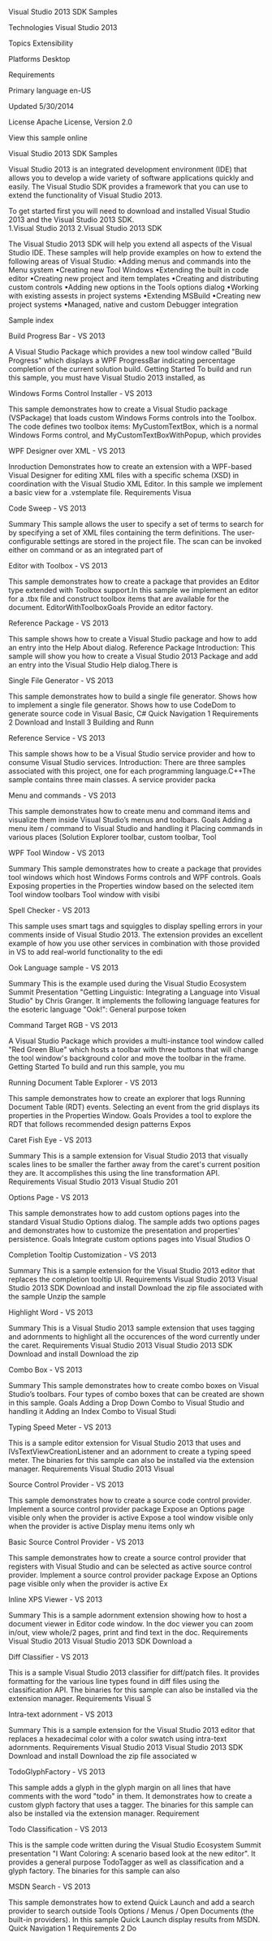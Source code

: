 
Visual Studio 2013 SDK Samples




Technologies 
Visual Studio 2013 

Topics 
Extensibility 

Platforms 
Desktop 

Requirements 


Primary language 
en-US

Updated 
5/30/2014

License 
Apache License, Version 2.0


View this sample online 
 

Visual Studio 2013 SDK Samples

Visual Studio 2013 is an integrated development environment (IDE) that allows you to develop a wide variety of software applications quickly and easily. The Visual Studio SDK provides a framework that you can use to extend the functionality of Visual Studio 2013.

To get started first you will need to download and installed Visual Studio 2013 and the Visual Studio 2013 SDK.  
1.Visual Studio 2013 
2.Visual Studio 2013 SDK 

 The Visual Studio 2013 SDK will help you extend all aspects of the Visual Studio IDE.  These samples will help provide examples on how to extend the following areas of Visual Studio:
•Adding menus and commands into the Menu system 
•Creating new Tool Windows 
•Extending the built in code editor 
•Creating new project and item templates 
•Creating and distributing custom controls 
•Adding new options in the Tools options dialog 
•Working with existing assests in project systems 
•Extending MSBuild 
•Creating new project systems 
•Managed, native and custom Debugger integration 



Sample index

 

Build Progress Bar - VS 2013

A Visual Studio Package which provides a new tool window called "Build Progress" which displays a WPF ProgressBar indicating percentage completion of the current solution build. Getting Started To build and run this sample, you must have Visual Studio 2013 installed, as 
  

Windows Forms Control Installer - VS 2013

This sample demonstrates how to create a Visual Studio package (VSPackage) that loads custom Windows Forms controls into the Toolbox. The code defines two toolbox items: MyCustomTextBox, which is a normal Windows Forms control, and MyCustomTextBoxWithPopup, which provides 
  

WPF Designer over XML - VS 2013

Inroduction Demonstrates how to create an extension with a WPF-based Visual Designer for editing XML files with a specific schema (XSD) in coordination with the Visual Studio XML Editor. In this sample we implement a basic view for a .vstemplate file. Requirements Visua
  

Code Sweep - VS 2013

Summary This sample allows the user to specify a set of terms to search for by specifying a set of XML files containing the term definitions. The user-configurable settings are stored in the project file. The scan can be invoked either on command or as an integrated part of 
  

Editor with Toolbox - VS 2013

This sample demonstrates how to create a package that provides an Editor type extended with Toolbox support.In this sample we implement an editor for a .tbx file and construct toolbox items that are available for the document. EditorWithToolboxGoals Provide an editor factory.
  

Reference Package - VS 2013

This sample shows how to create a Visual Studio package and how to add an entry into the Help About dialog. Reference Package   Introduction: This sample will show you how to create a Visual Studio 2013 Package and add an entry into the Visual Studio Help dialog.There is
  

Single File Generator - VS 2013

This sample demonstrates how to build a single file generator. Shows how to implement a single file generator. Shows how to use CodeDom to generate source code in Visual Basic, C#  Quick Navigation 1 Requirements 2 Download and Install 3 Building and Runn
  

Reference Service - VS 2013

This sample shows how to be a Visual Studio service provider and how to consume Visual Studio services. Introduction: There are three samples associated with this project, one for each programming language.C++The sample contains three main classes. A service provider packa
  

Menu and commands - VS 2013

This sample demonstrates how to create menu and command items and visualize them inside Visual Studio’s menus and toolbars. Goals Adding a menu item / command to Visual Studio and handling it Placing commands in various places (Solution Explorer toolbar, custom toolbar, Tool
  

WPF Tool Window - VS 2013

Summary This sample demonstrates how to create a package that provides tool windows which host Windows Forms controls and WPF controls.       Goals Exposing properties in the Properties window based on the selected item Tool window toolbars Tool window with visibi
  

Spell Checker - VS 2013

This sample uses smart tags and squiggles to display spelling errors in your comments inside of Visual Studio 2013. The extension provides an excellent example of how you use other services in combination with those provided in VS to add real-world functionality to the edi
  

Ook Language sample - VS 2013

Summary This is the example used during the Visual Studio Ecosystem Summit Presentation "Getting Linguistic: Integrating a Language into Visual Studio" by Chris Granger. It implements the following language features for the esoteric language "Ook!": General purpose token
  

Command Target RGB - VS 2013

A Visual Studio Package which provides a multi-instance tool window called "Red Green Blue" which hosts a toolbar with three buttons that will change the tool window's background color and move the toolbar in the frame. Getting Started To build and run this sample, you mu
  

Running Document Table Explorer - VS 2013

This sample demonstrates how to create an explorer that logs Running Document Table (RDT) events. Selecting an event from the grid displays its properties in the Properties Window. Goals Provides a tool to explore the RDT that follows recommended design patterns Expos
  

Caret Fish Eye - VS 2013

Summary This is a sample extension for Visual Studio 2013 that visually scales lines to be smaller the farther away from the caret's current position they are. It accomplishes this using the line transformation API. Requirements Visual Studio 2013 Visual Studio 201
  

Options Page - VS 2013

This sample demonstrates how to add custom options pages into the standard Visual Studio Options dialog. The sample adds two options pages and demonstrates how to customize the presentation and properties' persistence. Goals Integrate custom options pages into Visual Studios O
  

Completion Tooltip Customization - VS 2013

Summary This is a sample extension for the Visual Studio 2013 editor that replaces the completion tooltip UI. Requirements Visual Studio 2013   Visual Studio 2013 SDK     Download and install Download the zip file associated with the sample Unzip the sample 
  

Highlight Word - VS 2013

Summary This is a Visual Studio 2013 sample extension that uses tagging and adornments to highlight all the occurences of the word currently under the caret. Requirements Visual Studio 2013   Visual Studio 2013 SDK     Download and install Download the zip 
  

Combo Box - VS 2013

Summary This sample demonstrates how to create combo boxes on Visual Studio’s toolbars. Four types of combo boxes that can be created are shown in this sample.     Goals Adding a Drop Down Combo to Visual Studio and handling it Adding an Index Combo to Visual Studi
  

Typing Speed Meter - VS 2013

This is a sample editor extension for Visual Studio 2013 that uses and IVsTextViewCreationListener and an adornment to create a typing speed meter. The binaries for this sample can also be installed via the extension manager. Requirements Visual Studio 2013 Visual 
  

Source Control Provider - VS 2013

This sample demonstrates how to create a source code control provider. Implement a source control provider package Expose an Options page visible only when the provider is active Expose a tool window visible only when the provider is active Display menu items only wh
  

Basic Source Control Provider - VS 2013

This sample demonstrates how to create a source control provider that registers with Visual Studio and can be selected as active source control provider. Implement a source control provider package Expose an Options page visible only when the provider is active Ex
  

Inline XPS Viewer - VS 2013

Summary This is a sample adornment extension showing how to host a document viewer in Editor code window. In the doc viewer you can zoom in/out, view whole/2 pages, print and find text in the doc. Requirements Visual Studio 2013 Visual Studio 2013 SDK Download a
  

Diff Classifier - VS 2013

This is a sample Visual Studio 2013 classifier for diff/patch files. It provides formatting for the various line types found in diff files using the classification API. The binaries for this sample can also be installed via the extension manager. Requirements Visual S
  

Intra-text adornment - VS 2013

Summary This is a sample extension for the Visual Studio 2013 editor that replaces a hexadecimal color with a color swatch using intra-text adornments. Requirements Visual Studio 2013 Visual Studio 2013 SDK Download and install Download the zip file associated w
  

TodoGlyphFactory - VS 2013

This sample adds a glyph in the glyph margin on all lines that have comments with the word "todo" in them. It demonstrates how to create a custom glyph factory that uses a tagger. The binaries for this sample can also be installed via the extension manager. Requirement
  

Todo Classification - VS 2013

This is the sample code written during the Visual Studio Ecosystem Summit presentation "I Want Coloring: A scenario based look at the new editor". It provides a general purpose TodoTagger as well as classification and a glyph factory. The binaries for this sample can also 
  

MSDN Search - VS 2013

This sample demonstrates how to extend Quick Launch and add a search provider to search outside Tools Options / Menus / Open Documents (the built-in providers). In this sample Quick Launch display results from MSDN.   Quick Navigation 1 Requirements 2 Do
 
